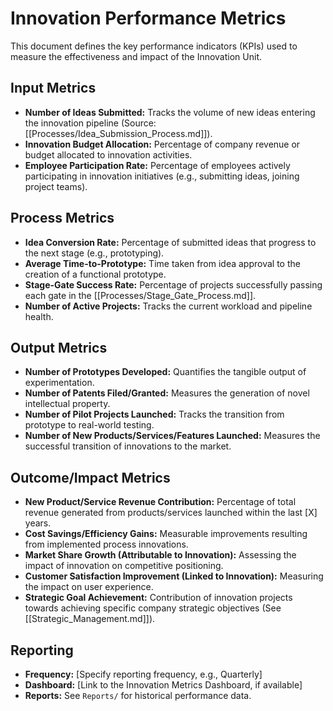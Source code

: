 # Innovation Performance Metrics

This document defines the key performance indicators (KPIs) used to measure the effectiveness and impact of the Innovation Unit.

## Input Metrics

*   **Number of Ideas Submitted:** Tracks the volume of new ideas entering the innovation pipeline (Source: [[Processes/Idea_Submission_Process.md]]).
*   **Innovation Budget Allocation:** Percentage of company revenue or budget allocated to innovation activities.
*   **Employee Participation Rate:** Percentage of employees actively participating in innovation initiatives (e.g., submitting ideas, joining project teams).

## Process Metrics

*   **Idea Conversion Rate:** Percentage of submitted ideas that progress to the next stage (e.g., prototyping).
*   **Average Time-to-Prototype:** Time taken from idea approval to the creation of a functional prototype.
*   **Stage-Gate Success Rate:** Percentage of projects successfully passing each gate in the [[Processes/Stage_Gate_Process.md]].
*   **Number of Active Projects:** Tracks the current workload and pipeline health.

## Output Metrics

*   **Number of Prototypes Developed:** Quantifies the tangible output of experimentation.
*   **Number of Patents Filed/Granted:** Measures the generation of novel intellectual property.
*   **Number of Pilot Projects Launched:** Tracks the transition from prototype to real-world testing.
*   **Number of New Products/Services/Features Launched:** Measures the successful transition of innovations to the market.

## Outcome/Impact Metrics

*   **New Product/Service Revenue Contribution:** Percentage of total revenue generated from products/services launched within the last [X] years.
*   **Cost Savings/Efficiency Gains:** Measurable improvements resulting from implemented process innovations.
*   **Market Share Growth (Attributable to Innovation):** Assessing the impact of innovation on competitive positioning.
*   **Customer Satisfaction Improvement (Linked to Innovation):** Measuring the impact on user experience.
*   **Strategic Goal Achievement:** Contribution of innovation projects towards achieving specific company strategic objectives (See [[Strategic_Management.md]]).

## Reporting

*   **Frequency:** [Specify reporting frequency, e.g., Quarterly]
*   **Dashboard:** [Link to the Innovation Metrics Dashboard, if available]
*   **Reports:** See `Reports/` for historical performance data. 